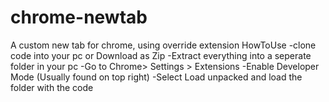 # chrome-newtab
A custom new tab for chrome, using override extension
HowToUse
-clone code into your pc or Download as Zip
-Extract everything into a seperate folder in your pc
-Go to Chrome> Settings > Extensions
-Enable Developer Mode (Usually found on top right)
-Select Load unpacked and load the folder with the code
